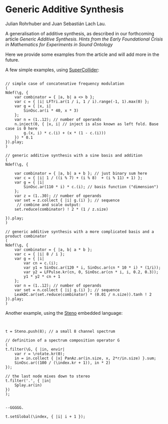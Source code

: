 # Generic Additive Synthesis

Julian Rohrhuber and Juan Sebastián Lach Lau.

A generalisation of additive synthesis, as described in our forthcoming article *Generic Additive Synthesis. Hints from the Early Foundational Crisis in Mathematics for Experiments in Sound Ontology*

Here we provide some examples from the article and will add more in the future.


A few simple examples, using [SuperCollider](https://github.com/supercollider/supercollider):

```supercollider

// simple case of concatenative frequency modulation
(
Ndef(\g, {
	var combinator = { |a, b| a <> b };
	var c = { |i| LFTri.ar(1 / i, 1 / i).range(-1, 1).max(0) };
	var g = { |x, i|
		SinOsc.ar(i * 40, x * 3)
	};
	var n = (1..12); // number of operands
	n.inject(0, { |x, i| // inject is also known as left fold. Base case is 0 here
		g.(x, i) * c.(i) + (x * (1 - c.(i)))
	}) * 0.1
}).play;
)

// generic additive synthesis with a sine basis and addition
(
Ndef(\g, {

	var combinator = { |a, b| a + b }; // just binary sum here
	var c = { |i| 1 / ((i % 7) + (i % 8)  + (i % 11) + 1) };
	var g = { |i|
		SinOsc.ar(110 * i) * c.(i); // basis function ("dimension")
	};
	var z = (1..30); // number of operands
	var set = z.collect { |i| g.(i) }; // sequence
	 // combine and scale output:
	set.reduce(combinator) ! 2 * (1 / z.size)

}).play;
)

// generic additive synthesis with a more complicated basis and a product combinator
(
Ndef(\g, {
	var combinator = { |a, b| a * b };
	var c = { |i| 8 / i };
	var g = { |i|
		var cn = c.(i);
		var y1 = SinOsc.ar(120 * i, SinOsc.ar(cn * 10 * i) * (1/i));
		var y2 = LFPulse.kr(cn, 0, SinOsc.ar(cn * i, i, 0.2, 0.3));
		y1 * y2 * cn + 1
	};
	var n = (1..12); // number of operands
	var set = n.collect { |i| g.(i) }; // sequence
	LeakDC.ar(set.reduce(combinator) * (0.01 / n.size)).tanh ! 2
}).play;
)
```


Another example, using the [Steno](https://github.com/telephon/Steno) embedded language:

```supercollider


t = Steno.push(8); // a small 8 channel spectrum

// definition of a spectrum composition operator G
(
t.filter(\G, { |in, envir|
	var r = \rotate.kr(0);
	in = in.collect { |x| PanAz.ar(in.size, x, 2*r/in.size) }.sum;
	SinOsc.ar((100 / (\index.kr + 1)), in * 2)
});

// the last node mixes down to stereo
t.filter('.', { |in|
	Splay.ar(in) 
})
);


--GGGGG.

t.setGlobal(\index, { |i| i + 1 });

```

